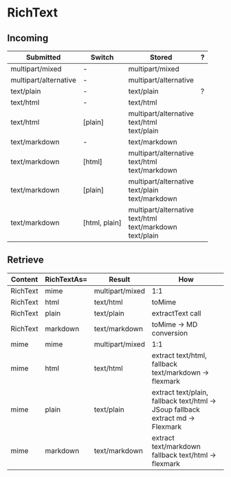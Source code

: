 # RichText

## Incoming

| Submitted             | Switch        | Stored                                                                  | ?   |
| --------------------- | ------------- | ----------------------------------------------------------------------- | --- |
| multipart/mixed       | -             | multipart/mixed                                                         |
| multipart/alternative | -             | multipart/alternative                                                   |
| text/plain            | -             | text/plain                                                              | ?   |
| text/html             | -             | text/html                                                               |
| text/html             | [plain]       | multipart/alternative<br />text/html<br />text/plain                    |
| text/markdown         | -             | text/markdown                                                           |
| text/markdown         | [html]        | multipart/alternative<br />text/html<br />text/markdown                 |
| text/markdown         | [plain]       | multipart/alternative<br />text/plain<br />text/markdown                |
| text/markdown         | [html, plain] | multipart/alternative<br />text/html<br />text/markdown<br />text/plain |

## Retrieve

| Content  | RichTextAs= | Result          | How                                                                             |
| -------- | ----------- | --------------- | ------------------------------------------------------------------------------- |
| RichText | mime        | multipart/mixed | 1:1                                                                             |
| RichText | html        | text/html       | toMime                                                                          |
| RichText | plain       | text/plain      | extractText call                                                                |
| RichText | markdown    | text/markdown   | toMime -> MD conversion                                                         |
| mime     | mime        | multipart/mixed | 1:1                                                                             |
| mime     | html        | text/html       | extract text/html, fallback text/markdown -> flexmark                           |
| mime     | plain       | text/plain      | extract text/plain, fallback text/html -> JSoup fallback extract md -> Flexmark |
| mime     | markdown    | text/markdown   | extract text/markdown fallback text/html -> flexmark                            |
